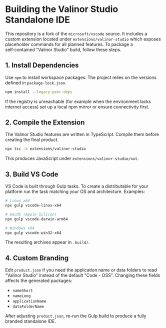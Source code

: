 # Building the Valinor Studio Standalone IDE

This repository is a fork of the `microsoft/vscode` source. It includes a custom extension located under `extensions/valinor-studio` which exposes placeholder commands for all planned features. To package a self‑contained "Valinor Studio" build, follow these steps.

## 1. Install Dependencies

Use `npm` to install workspace packages. The project relies on the versions defined in `package-lock.json`.

```bash
npm install --legacy-peer-deps
```

If the registry is unreachable (for example when the environment lacks internet access) set up a local npm mirror or ensure connectivity first.

## 2. Compile the Extension

The Valinor Studio features are written in TypeScript. Compile them before creating the final product.

```bash
npx tsc -b extensions/valinor-studio
```

This produces JavaScript under `extensions/valinor-studio/out`.

## 3. Build VS Code

VS Code is built through Gulp tasks. To create a distributable for your platform run the task matching your OS and architecture. Examples:

```bash
# Linux x64
npx gulp vscode-linux-x64

# macOS (Apple Silicon)
npx gulp vscode-darwin-arm64

# Windows x64
npx gulp vscode-win32-x64
```

The resulting archives appear in `.build/`.

## 4. Custom Branding

Edit `product.json` if you need the application name or data folders to read "Valinor Studio" instead of the default "Code - OSS". Changing these fields affects the generated packages:

- `nameShort`
- `nameLong`
- `applicationName`
- `dataFolderName`

After adjusting `product.json`, re-run the Gulp build to produce a fully branded standalone IDE.

